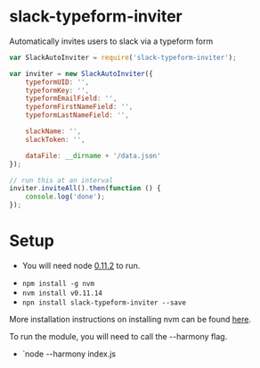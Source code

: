 # slack-typeform-inviter

Automatically invites users to slack via a typeform form

```javascript
var SlackAutoInviter = require('slack-typeform-inviter');

var inviter = new SlackAutoInviter({
	typeformUID: '',
	typeformKey: '',
	typeformEmailField: '',
	typeformFirstNameField: '',
	typeformLastNameField: '',

	slackName: '',
	slackToken: '',

	dataFile: __dirname + '/data.json'
});

// run this at an interval
inviter.inviteAll().then(function () {
	console.log('done');
});
```

# Setup

* You will need node [0.11.2](http://blog.nodejs.org/2014/09/24/node-v0-11-14-unstable/) to run. 
-  `npm install -g nvm`
-  `nvm install v0.11.14`
-  `npn install slack-typeform-inviter --save`

More installation instructions on installing nvm can be found [here](https://www.npmjs.com/package/nvm).

To run the module, you will need to call the --harmony flag.
- `node --harmony index.js
